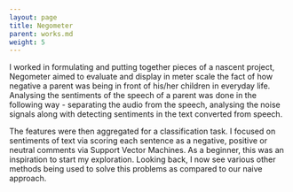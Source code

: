 ```yaml
---
layout: page
title: Negometer
parent: works.md
weight: 5
---
```


I worked in formulating and putting together pieces of a nascent project, Negometer aimed to evaluate and display in meter scale the fact of how negative a parent was being in front of his/her children in everyday life. Analysing the sentiments of the speech of a parent was done in the following way - separating the audio from the speech, analysing the noise signals along with detecting sentiments in the text converted from speech. 

The features were then aggregated for a classification task. I focused on sentiments of text via scoring each sentence as a negative,  positive or neutral comments via Support Vector Machines. As a beginner, this was an inspiration to start my exploration. Looking back, I now see various other methods being used to solve this problems as compared to our naive approach.
